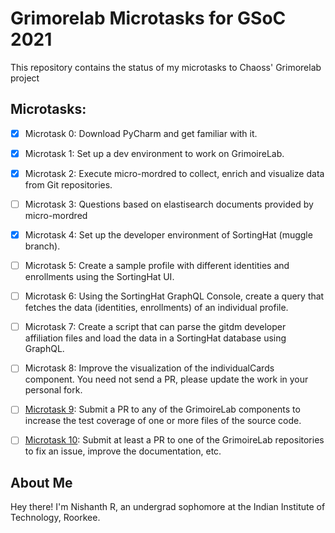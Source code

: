 # Grimorelab Microtasks for GSoC 2021

This repository contains the status of my microtasks to Chaoss' Grimorelab project

## Microtasks:
- [x] Microtask 0: Download PyCharm and get familiar with it.

- [x] Microtask 1: Set up a dev environment to work on GrimoireLab.

- [x] Microtask 2: Execute micro-mordred to collect, enrich and visualize data from Git repositories.

- [ ] Microtask 3: Questions based on elastisearch documents provided by micro-mordred

- [x] Microtask 4: Set up the developer environment of SortingHat (muggle branch).

- [ ] Microtask 5: Create a sample profile with different identities and enrollments using the SortingHat UI.

- [ ] Microtask 6: Using the SortingHat GraphQL Console, create a query that fetches the data (identities, enrollments) of an individual profile.

- [ ] Microtask 7: Create a script that can parse the gitdm developer affiliation files and load the data in a SortingHat database using GraphQL.

- [ ] Microtask 8: Improve the visualization of the individualCards component. You need not send a PR, please update the work in your personal fork.

- [ ] [Microtask 9](microtask_9-10.md): Submit a PR to any of the GrimoireLab components to increase the test coverage of one or more files of the source code.

- [ ] [Microtask 10](microtask_9-10.md): Submit at least a PR to one of the GrimoireLab repositories to fix an issue, improve the documentation, etc.

## About Me
Hey there!
I'm Nishanth R, an undergrad sophomore at the Indian Institute of Technology, Roorkee. 